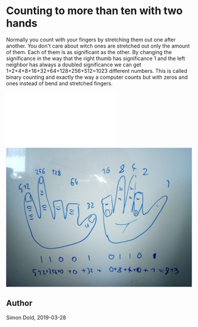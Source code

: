 # Counting to more than ten with two hands
Normally you count with your fingers by stretching them out one after another. You don't care about witch ones are stretched out only the amount of them. Each of them is as significant as the other. By changing the significance in the way that the right thumb has significance 1 and the left neighbor has always a doubled significance we can get 1+2+4+8+16+32+64+128+256+512=1023 different numbers.
This is called binary counting and exactly the way a computer counts but with zeros and ones instead of bend and stretched fingers.

![Hands](figures/article-111-countin-with-fingers.pdf)
![Hands](figures/image-1-111-Hands_0.jpeg)



## Author
Simon Dold, 2019-03-28
